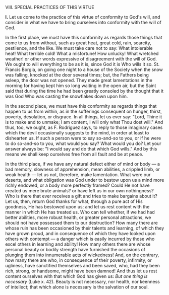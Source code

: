 
VIII\. SPECIAL PRACTICES OF THIS VIRTUE

**I\.** Let us come to the practice of this virtue of conformity to God\'s will, and consider in what we have to bring ourselves into conformity with the will of God.

In the first place, we must have this conformity as regards those things that come to us from without, such as great heat, great cold, rain, scarcity, pestilence, and the like. We must take care not to say: What intolerable heat! What terrible cold! What a misfortune! How unlucky! What wretched weather! or other words expressive of disagreement with the will of God. We ought to will everything to be as it is, since God it is Who wills it so. St. Francis Borgia, on going one night to a house of the Society when the snow was falling, knocked at the door several times; but, the Fathers being asleep, the door was not opened. They made great lamentations in the morning for having kept him so long waiting in the open air, but the Saint said that during the time he had been greatly consoled by the thought that it was God Who was casting the snowflakes down upon him.

In the second place, we must have this conformity as regards things that happen to us from within, as in the sufferings consequent on hunger, thirst, poverty, desolation, or disgrace. In all things, let us ever say: \"Lord, Thine it is to make and to unmake; I am content, I will only what Thou dost will.\" And thus, too, we ought, as F. Rodriguez says, to reply to those imaginary cases which the devil occasionally suggests to the mind, in order at least to dishearten us. If such a person were to say so-and-so to you, or if he were to do so-and-so to you, what would you say? What would you do? Let your answer always be: \"I would say and do that which God wills.\" And by this means we shall keep ourselves free from all fault and be at peace.

In the third place, if we have any natural defect either of mind or body — a bad memory, slowness of apprehension, mean abilities, a crippled limb, or weak health — let us not, therefore, make lamentation. What were our deserts, and what obligation was God under to bestow upon us a mind more richly endowed, or a body more perfectly framed? Could He not have created us mere brute animals? or have left us in our own nothingness? Who is there that ever receives a gift and tries to make bargains about it? Let us, then, return God thanks for what, through a pure act of His goodness, He has bestowed upon us; and let us rest content with the manner in which He has treated us. Who can tell whether, if we had had better abilities, more robust health, or greater personal attractions, we should not have possessed them to our destruction? How many there are whose ruin has been occasioned by their talents and learning, of which they have grown proud, and in consequence of which they have looked upon others with contempt — a danger which is easily incurred by those who excel others in learning and ability! How many others there are whose personal beauty or bodily strength have furnished the occasions of plunging them into innumerable acts of wickedness! And, on the contrary, how many there are who, in consequence of their poverty, infirmity, or ugliness, have sanctified themselves and been saved, who, had they been rich, strong, or handsome, might have been damned! And thus let us rest content ourselves with that which God has given us: *But one thing is necessary* (Luke x. 42). Beauty is not necessary, nor health, nor keenness of intellect; that which alone is necessary is the salvation of our soul.

